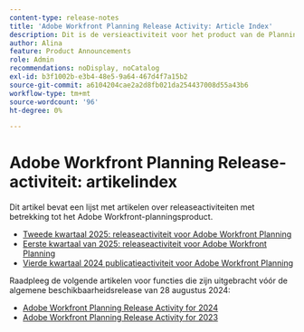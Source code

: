 ```yaml
---
content-type: release-notes
title: 'Adobe Workfront Planning Release Activity: Article Index'
description: Dit is de versieactiviteit voor het product van de Planning van Adobe Workfront.
author: Alina
feature: Product Announcements
role: Admin
recommendations: noDisplay, noCatalog
exl-id: b3f1002b-e3b4-48e5-9a64-467d4f7a15b2
source-git-commit: a6104204cae2a2d8fb021da254437008d55a43b6
workflow-type: tm+mt
source-wordcount: '96'
ht-degree: 0%

---
```


# Adobe Workfront Planning Release-activiteit: artikelindex

Dit artikel bevat een lijst met artikelen over releaseactiviteiten met betrekking tot het Adobe Workfront-planningsproduct.

* [Tweede kwartaal 2025: releaseactiviteit voor Adobe Workfront Planning](/help/quicksilver/product-announcements/product-releases/planning-release-activity/planning-release-activity-25-q2.md)
* [Eerste kwartaal van 2025: releaseactiviteit voor Adobe Workfront Planning](/help/quicksilver/product-announcements/product-releases/planning-release-activity/planning-release-activity-25-q1.md)
* [Vierde kwartaal 2024 publicatieactiviteit voor Adobe Workfront Planning](/help/quicksilver/product-announcements/product-releases/planning-release-activity/planning-release-activity-24-q4.md)

<!-- remove this after 25.1 and consider removing the pages too-->

Raadpleeg de volgende artikelen voor functies die zijn uitgebracht vóór de algemene beschikbaarheidsrelease van 28 augustus 2024:

* [Adobe Workfront Planning Release Activity for 2024](/help/quicksilver/planning/general/release-activity.md)
* [Adobe Workfront Planning Release Activity for 2023](/help/quicksilver/planning/general/release-activity-archives-2023.md)
